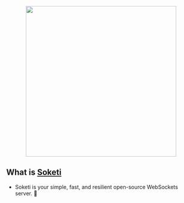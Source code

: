 <p align="center"><a href="https://laravel.com" target="_blank"><img src="https://kbouzidi.com/assets/Real-time%20events%20Broadcasting%20with%20Laravel%209%20&%20Soketi.gif" width="400"></a></p>

## What is [Soketi](https://soketi.app/)
- Soketi is your simple, fast, and resilient open-source WebSockets server. 📣
